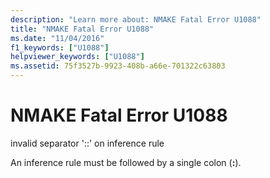 ```yaml
---
description: "Learn more about: NMAKE Fatal Error U1088"
title: "NMAKE Fatal Error U1088"
ms.date: "11/04/2016"
f1_keywords: ["U1088"]
helpviewer_keywords: ["U1088"]
ms.assetid: 75f3527b-9923-408b-a66e-701322c63803
---
```

# NMAKE Fatal Error U1088

invalid separator '::' on inference rule

An inference rule must be followed by a single colon (**:**).
